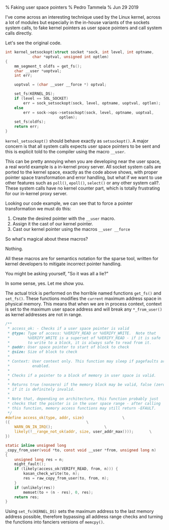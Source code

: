 % Faking user space pointers
% Pedro Tammela
% Jun 29 2019

I've come across an interesting technique used by the Linux kernel, across a lot of modules but especially in the in-house variants of the sockets system calls, to fake kernel pointers as user space pointers and call system calls directly.

Let's see the original code.

```C
int kernel_setsockopt(struct socket *sock, int level, int optname,
			char *optval, unsigned int optlen)
{
	mm_segment_t oldfs = get_fs();
	char __user *uoptval;
	int err;

	uoptval = (char __user __force *) optval;

	set_fs(KERNEL_DS);
	if (level == SOL_SOCKET)
		err = sock_setsockopt(sock, level, optname, uoptval, optlen);
	else
		err = sock->ops->setsockopt(sock, level, optname, uoptval,
					    optlen);
	set_fs(oldfs);
	return err;
}
```

`kernel_setsockopt()` should behave exactly as `setsockopt()`. A major concern is that all system calls expects user space pointers to be sent and this is explicit told to the compiler using the macro `__user`.

This can be pretty annoying when you are developing near the user space, a real world example is a in-kernel proxy server. All socket system calls are ported to the kernel space, exactly as the code above shows, with proper pointer space transformation and error handling, but what if we want to use other features such as `poll()`, `epoll()`, `select()` or any other system call?. These system calls have no kernel counter part, which is totally frustrating for our in-kernel proxy server.

Looking our code example, we can see that to force a pointer transformation we must do this:

1. Create the desired pointer with the `__user` macro.
2. Assign it the cast of our kernel pointer.
3. Cast our kernel pointer using the macros `__user __force`

So what's magical about these macros?

Nothing.

All these macros are for semantics notation for the sparse tool, written for kernel developers to mitigate incorrect pointer handling.

You might be asking yourself, "So it was all a lie?"

In some sense, yes. Let me show you.

The actual trick is performed on the horrible named functions `get_fs()` and `set_fs()`. These functions modifies the `current` maximum address space in physical memory. This means that when we are in process context, context is set to the maximum user space address and will break any `*_from_user()` as kernel addresses are not in range.

```C
/**
 * access_ok: - Checks if a user space pointer is valid
 * @type: Type of access: %VERIFY_READ or %VERIFY_WRITE.  Note that
 *        %VERIFY_WRITE is a superset of %VERIFY_READ - if it is safe
 *        to write to a block, it is always safe to read from it.
 * @addr: User space pointer to start of block to check
 * @size: Size of block to check
 *
 * Context: User context only. This function may sleep if pagefaults are
 *          enabled.
 *
 * Checks if a pointer to a block of memory in user space is valid.
 *
 * Returns true (nonzero) if the memory block may be valid, false (zero)
 * if it is definitely invalid.
 *
 * Note that, depending on architecture, this function probably just
 * checks that the pointer is in the user space range - after calling
 * this function, memory access functions may still return -EFAULT.
 */
#define access_ok(type, addr, size)					\
({									\
	WARN_ON_IN_IRQ();						\
	likely(!__range_not_ok(addr, size, user_addr_max()));		\
})
```

```C
static inline unsigned long
_copy_from_user(void *to, const void __user *from, unsigned long n)
{
	unsigned long res = n;
	might_fault();
	if (likely(access_ok(VERIFY_READ, from, n))) {
		kasan_check_write(to, n);
		res = raw_copy_from_user(to, from, n);
	}
	if (unlikely(res))
		memset(to + (n - res), 0, res);
	return res;
}
```

Using `set_fs(KERNEL_DS)` sets the maximum address to the last memory address possible, therefore bypassing all address range checks and turning the functions into fanciers versions of `memcpy()`.


